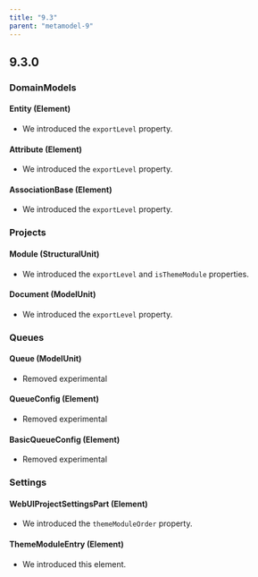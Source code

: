```yaml
---
title: "9.3"
parent: "metamodel-9"
---
```


## 9.3.0

### DomainModels

#### Entity (Element)

* We introduced the `exportLevel` property.

#### Attribute (Element)

* We introduced the `exportLevel` property.

#### AssociationBase (Element)

* We introduced the `exportLevel` property.

### Projects

#### Module (StructuralUnit)

* We introduced the `exportLevel` and `isThemeModule` properties.

#### Document (ModelUnit)

* We introduced the `exportLevel` property.

### Queues

#### Queue (ModelUnit)
* Removed experimental


#### QueueConfig (Element)
* Removed experimental


#### BasicQueueConfig (Element)
* Removed experimental


### Settings

#### WebUIProjectSettingsPart (Element)

* We introduced the `themeModuleOrder` property.

#### ThemeModuleEntry (Element)

* We introduced this element.

